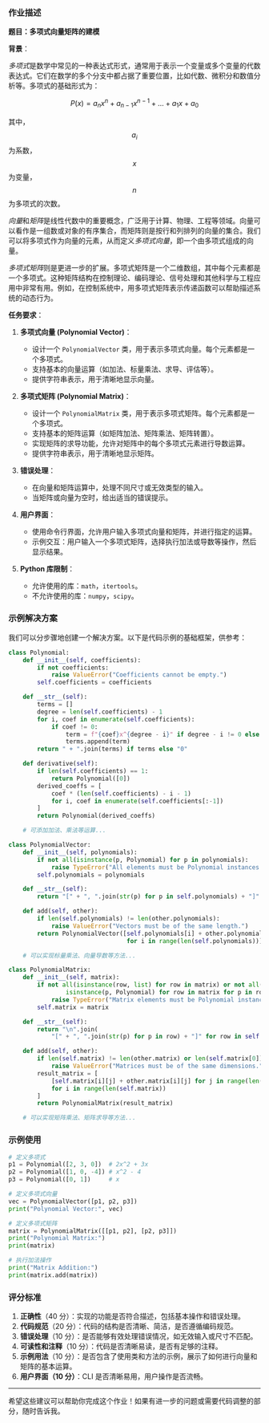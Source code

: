 ### 作业描述

**题目：多项式向量矩阵的建模**

**背景**： 

*多项式*是数学中常见的一种表达式形式，通常用于表示一个变量或多个变量的代数表达式。它们在数学的多个分支中都占据了重要位置，比如代数、微积分和数值分析等。多项式的基础形式为：



$$
P(x) = a_n x^n + a_{n-1} x^{n-1} + \dots + a_1 x + a_0
$$

其中，$$a_i$$ 为系数，$$x$$ 为变量，$$n$$ 为多项式的次数。


*向量*和*矩阵*是线性代数中的重要概念，广泛用于计算、物理、工程等领域。向量可以看作是一组数或对象的有序集合，而矩阵则是按行和列排列的向量的集合。我们可以将多项式作为向量的元素，从而定义*多项式向量*，即一个由多项式组成的向量。

*多项式矩阵*则是更进一步的扩展。多项式矩阵是一个二维数组，其中每个元素都是一个多项式。这种矩阵结构在控制理论、编码理论、信号处理和其他科学与工程应用中非常有用。例如，在控制系统中，用多项式矩阵表示传递函数可以帮助描述系统的动态行为。


**任务要求**：

1. **多项式向量 (Polynomial Vector)**：
   - 设计一个 `PolynomialVector` 类，用于表示多项式向量。每个元素都是一个多项式。
   - 支持基本的向量运算（如加法、标量乘法、求导、评估等）。
   - 提供字符串表示，用于清晰地显示向量。

2. **多项式矩阵 (Polynomial Matrix)**：
   - 设计一个 `PolynomialMatrix` 类，用于表示多项式矩阵。每个元素都是一个多项式。
   - 支持基本的矩阵运算（如矩阵加法、矩阵乘法、矩阵转置）。
   - 实现矩阵的求导功能，允许对矩阵中的每个多项式元素进行导数运算。
   - 提供字符串表示，用于清晰地显示矩阵。

3. **错误处理**：
   - 在向量和矩阵运算中，处理不同尺寸或无效类型的输入。
   - 当矩阵或向量为空时，给出适当的错误提示。

4. **用户界面**：
   - 使用命令行界面，允许用户输入多项式向量和矩阵，并进行指定的运算。
   - 示例交互：用户输入一个多项式矩阵，选择执行加法或导数等操作，然后显示结果。

5. **Python 库限制**：
   - 允许使用的库：`math`，`itertools`。
   - 不允许使用的库：`numpy`，`scipy`。

### 示例解决方案

我们可以分步骤地创建一个解决方案。以下是代码示例的基础框架，供参考：

```python
class Polynomial:
    def __init__(self, coefficients):
        if not coefficients:
            raise ValueError("Coefficients cannot be empty.")
        self.coefficients = coefficients

    def __str__(self):
        terms = []
        degree = len(self.coefficients) - 1
        for i, coef in enumerate(self.coefficients):
            if coef != 0:
                term = f"{coef}x^{degree - i}" if degree - i != 0 else f"{coef}"
                terms.append(term)
        return " + ".join(terms) if terms else "0"

    def derivative(self):
        if len(self.coefficients) == 1:
            return Polynomial([0])
        derived_coeffs = [
            coef * (len(self.coefficients) - i - 1)
            for i, coef in enumerate(self.coefficients[:-1])
        ]
        return Polynomial(derived_coeffs)

    # 可添加加法、乘法等运算...

class PolynomialVector:
    def __init__(self, polynomials):
        if not all(isinstance(p, Polynomial) for p in polynomials):
            raise TypeError("All elements must be Polynomial instances.")
        self.polynomials = polynomials

    def __str__(self):
        return "[" + ", ".join(str(p) for p in self.polynomials) + "]"

    def add(self, other):
        if len(self.polynomials) != len(other.polynomials):
            raise ValueError("Vectors must be of the same length.")
        return PolynomialVector([self.polynomials[i] + other.polynomials[i]
                                 for i in range(len(self.polynomials))])

    # 可以实现标量乘法、向量导数等方法...

class PolynomialMatrix:
    def __init__(self, matrix):
        if not all(isinstance(row, list) for row in matrix) or not all(
                isinstance(p, Polynomial) for row in matrix for p in row):
            raise TypeError("Matrix elements must be Polynomial instances.")
        self.matrix = matrix

    def __str__(self):
        return "\n".join(
            "[" + ", ".join(str(p) for p in row) + "]" for row in self.matrix)

    def add(self, other):
        if len(self.matrix) != len(other.matrix) or len(self.matrix[0]) != len(other.matrix[0]):
            raise ValueError("Matrices must be of the same dimensions.")
        result_matrix = [
            [self.matrix[i][j] + other.matrix[i][j] for j in range(len(self.matrix[0]))]
            for i in range(len(self.matrix))
        ]
        return PolynomialMatrix(result_matrix)

    # 可以实现矩阵乘法、矩阵求导等方法...
```

### 示例使用

```python
# 定义多项式
p1 = Polynomial([2, 3, 0])  # 2x^2 + 3x
p2 = Polynomial([1, 0, -4]) # x^2 - 4
p3 = Polynomial([0, 1])     # x

# 定义多项式向量
vec = PolynomialVector([p1, p2, p3])
print("Polynomial Vector:", vec)

# 定义多项式矩阵
matrix = PolynomialMatrix([[p1, p2], [p2, p3]])
print("Polynomial Matrix:")
print(matrix)

# 执行加法操作
print("Matrix Addition:")
print(matrix.add(matrix))
```

### 评分标准

1. **正确性**（40 分）：实现的功能是否符合描述，包括基本操作和错误处理。
2. **代码规范**（20 分）：代码的结构是否清晰、简洁，是否遵循编码规范。
3. **错误处理**（10 分）：是否能够有效处理错误情况，如无效输入或尺寸不匹配。
4. **可读性和注释**（10 分）：代码是否清晰易读，是否有足够的注释。
5. **示例用法**（10 分）：是否包含了使用类和方法的示例，展示了如何进行向量和矩阵的基本运算。
6. **用户界面（10 分）**：CLI 是否清晰易用，用户操作是否流畅。

---

希望这些建议可以帮助你完成这个作业！如果有进一步的问题或需要代码调整的部分，随时告诉我。
